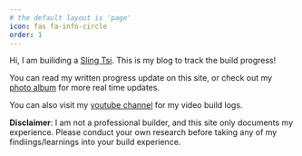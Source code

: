 ```yaml
---
# the default layout is 'page'
icon: fas fa-info-circle
order: 1
---
```


Hi, I am builiding a [Sling Tsi](https://www.airplanefactory.com/aircraft/sling-tsi/). This is my blog to track the build progress!

You can read my written progress update on this site, or check out my [photo album](https://photos.app.goo.gl/oAyhZDqKqAVYoPcz5) for more real time updates.

You can also visit my [youtube channel](https://youtube.com/@fanflynorcal?si=xHDwt0aCdQs9oAYJ) for my video build logs.

**Disclaimer**: I am not a professional builder, and this site only documents my experience. Please conduct your own research before taking any of my findiings/learnings into your build experience.
